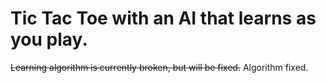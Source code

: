 # Tic Tac Toe with an AI that learns as you play. 

~~Learning algorithm is currently broken, but will be fixed.~~
Algorithm fixed.
